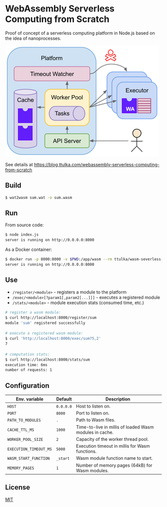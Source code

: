 # WebAssembly Serverless Computing from Scratch

Proof of concept of a serverless computing platform in Node.js based on the idea of nanoprocesses.

![WebAssembly Serverless Computing Platform Architecture](https://raw.githubusercontent.com/ttulka/blog-assets/master/wasm-serverless/wasm-serverless-4.png)

See details at https://blog.ttulka.com/webassembly-serverless-computing-from-scratch

## Build

```sh
$ wat2wasm sum.wat -o sum.wasm
```

## Run

From source code:

```sh
$ node index.js
server is running on http://0.0.0.0:8000
```

As a Docker container:

```sh
$ docker run -p 8000:8000 -v $PWD:/app/wasm --rm ttulka/wasm-severless-from-scratch
server is running on http://0.0.0.0:8000
```

## Use

- `/register/<module>` - registers a module to the platform
- `/exec/<module>[?param1[,param2[...]]]` - executes a registered module
- `/stats/<module>` - module execution stats (consumed time, etc.)

```sh
# register a wasm module:
$ curl http://localhost:8000/register/sum
module 'sum' registered successfully

# execute a registered wasm module:
$ curl 'http://localhost:8000/exec/sum?5,2'
7

# computation stats:
$ curl http://localhost:8000/stats/sum
execution time: 6ms
number of requests: 1
```

## Configuration

| Env. variable          | Default     | Description |
| ---------------------- | ----------- | ----------- |
| `HOST`                 | `0.0.0.0`   | Host to listen on. |
| `PORT`                 | `8000`      | Port to listen on. |
| `PATH_TO_MODULES`      | `.`         | Path to Wasm files. |
| `CACHE_TTL_MS`         | `1000`      | Time-to-live in millis of loaded Wasm modules in cache. |
| `WORKER_POOL_SIZE`     | `2`         | Capacity of the worker thread pool. |
| `EXECUTION_TIMEOUT_MS` | `5000`      | Execution timeout in millis for Wasm functions. |
| `WASM_START_FUNCTION`  | `_start`    | Wasm module function name to start. |
| `MEMORY_PAGES`         | `1`         | Number of memory pages (64kB) for Wasm modules. |

## License

[MIT](https://github.com/ttulka/wasm-severless-from-scratch/blob/main/LICENSE)
